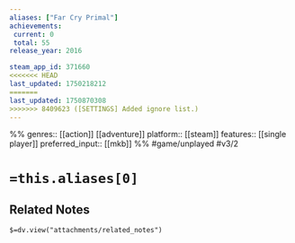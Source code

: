 ```yaml
---
aliases: ["Far Cry Primal"]
achievements:
 current: 0
 total: 55
release_year: 2016

steam_app_id: 371660
<<<<<<< HEAD
last_updated: 1750218212
=======
last_updated: 1750870308
>>>>>>> 8409623 ([SETTINGS] Added ignore list.)
---
```

%%
genres:: [[action]] [[adventure]]
platform:: [[steam]]
features:: [[single player]]
preferred_input:: [[mkb]]
%%
#game/unplayed
#v3/2

# `=this.aliases[0]`
## Related Notes
`$=dv.view("attachments/related_notes")`